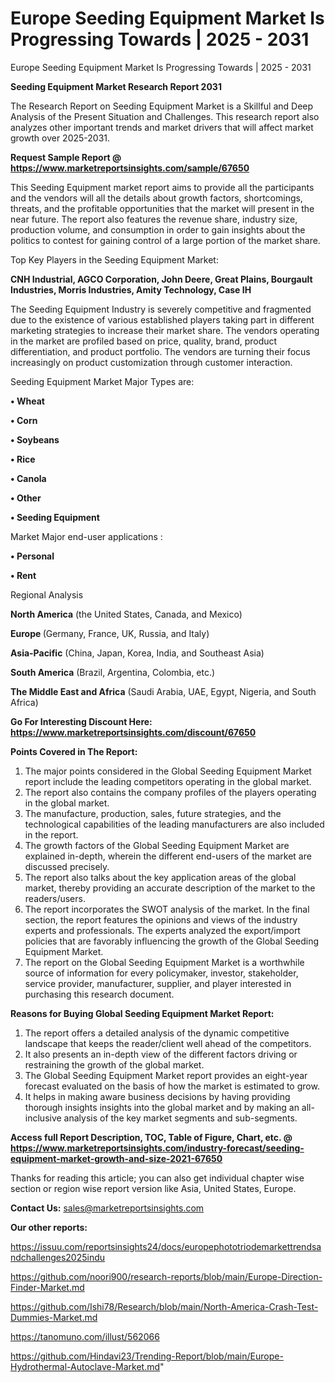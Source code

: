 # Europe Seeding Equipment Market Is Progressing Towards | 2025 - 2031
 Europe Seeding Equipment Market Is Progressing Towards | 2025 - 2031

<strong>Seeding Equipment Market Research Report 2031</strong>

The Research Report on Seeding Equipment Market is a Skillful and Deep Analysis of the Present Situation and Challenges. This research report also analyzes other important trends and market drivers that will affect market growth over 2025-2031.

<strong>Request Sample Report @ <a href=https://www.marketreportsinsights.com/sample/67650>https://www.marketreportsinsights.com/sample/67650</a></strong>

This Seeding Equipment market report aims to provide all the participants and the vendors will all the details about growth factors, shortcomings, threats, and the profitable opportunities that the market will present in the near future. The report also features the revenue share, industry size, production volume, and consumption in order to gain insights about the politics to contest for gaining control of a large portion of the market share.

Top Key Players in the Seeding Equipment Market:

<strong>CNH Industrial, AGCO Corporation, John Deere, Great Plains, Bourgault Industries, Morris Industries, Amity Technology, Case IH</strong>

The Seeding Equipment Industry is severely competitive and fragmented due to the existence of various established players taking part in different marketing strategies to increase their market share. The vendors operating in the market are profiled based on price, quality, brand, product differentiation, and product portfolio. The vendors are turning their focus increasingly on product customization through customer interaction.

Seeding Equipment Market Major Types are:

<strong>• Wheat

• Corn

• Soybeans

• Rice

• Canola

• Other

• Seeding Equipment</strong>

Market Major end-user applications :

<strong>• Personal

• Rent</strong>

Regional Analysis

</u><strong><b>North America</b></strong> (the United States, Canada, and Mexico)

<strong><b>Europe </b></strong>(Germany, France, UK, Russia, and Italy)

<strong><b>Asia-Pacific</b></strong> (China, Japan, Korea, India, and Southeast Asia)

<strong><b>South America</b></strong> (Brazil, Argentina, Colombia, etc.)

<strong><b>The Middle East and Africa</b></strong> (Saudi Arabia, UAE, Egypt, Nigeria, and South Africa)

<strong>Go For Interesting Discount Here: <a href=https://www.marketreportsinsights.com/discount/67650>https://www.marketreportsinsights.com/discount/67650</a></strong>

<strong>Points Covered in The Report:</strong>
<ol>
  <li>The major points considered in the Global Seeding Equipment Market report include the leading competitors operating in the global market.</li>
  <li>The report also contains the company profiles of the players operating in the global market.</li>
  <li>The manufacture, production, sales, future strategies, and the technological capabilities of the leading manufacturers are also included in the report.</li>
  <li>The growth factors of the Global Seeding Equipment Market are explained in-depth, wherein the different end-users of the market are discussed precisely.</li>
  <li>The report also talks about the key application areas of the global market, thereby providing an accurate description of the market to the readers/users.</li>
  <li>The report incorporates the SWOT analysis of the market. In the final section, the report features the opinions and views of the industry experts and professionals. The experts analyzed the export/import policies that are favorably influencing the growth of the Global Seeding Equipment Market.</li>
  <li>The report on the Global Seeding Equipment Market is a worthwhile source of information for every policymaker, investor, stakeholder, service provider, manufacturer, supplier, and player interested in purchasing this research document.</li>
</ol>
<strong>Reasons for Buying Global Seeding Equipment Market Report:</strong>

<ol>
  <li>The report offers a detailed analysis of the dynamic competitive landscape that keeps the reader/client well ahead of the competitors.</li>
  <li>It also presents an in-depth view of the different factors driving or restraining the growth of the global market.</li>
  <li>The Global Seeding Equipment Market report provides an eight-year forecast evaluated on the basis of how the market is estimated to grow.</li>
  <li>It helps in making aware business decisions by having providing thorough insights insights into the global market and by making an all-inclusive analysis of the key market segments and sub-segments.</li>
</ol>
<strong>Access full Report Description, TOC, Table of Figure, Chart, etc. @ <a href=https://www.marketreportsinsights.com/industry-forecast/seeding-equipment-market-growth-and-size-2021-67650>https://www.marketreportsinsights.com/industry-forecast/seeding-equipment-market-growth-and-size-2021-67650</a></strong>


Thanks for reading this article; you can also get individual chapter wise section or region wise report version like Asia, United States, Europe.

<strong>Contact Us:</strong>
sales@marketreportsinsights.com

<strong>Our other reports:</strong>

<a href=https://issuu.com/reportsinsights24/docs/europephototriodemarkettrendsandchallenges2025indu>https://issuu.com/reportsinsights24/docs/europephototriodemarkettrendsandchallenges2025indu</a>

<a href=https://github.com/noori900/research-reports/blob/main/Europe-Direction-Finder-Market.md>https://github.com/noori900/research-reports/blob/main/Europe-Direction-Finder-Market.md</a>

<a href=https://github.com/Ishi78/Research/blob/main/North-America-Crash-Test-Dummies-Market.md>https://github.com/Ishi78/Research/blob/main/North-America-Crash-Test-Dummies-Market.md</a>

<a href=https://tanomuno.com/illust/562066>https://tanomuno.com/illust/562066</a>

<a href=https://github.com/Hindavi23/Trending-Report/blob/main/Europe-Hydrothermal-Autoclave-Market.md>https://github.com/Hindavi23/Trending-Report/blob/main/Europe-Hydrothermal-Autoclave-Market.md</a>"
